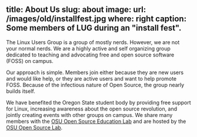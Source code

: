 title: About Us
slug: about
image:
    url: /images/old/installfest.jpg
    where: right
    caption: Some members of LUG during an "install fest".
---
The Linux Users Group is a group of mostly nerds. However, we are not your
normal nerds. We are a highly active and self organizing group dedicated to
teaching and advocating free and open source software (FOSS) on campus.

Our approach is simple. Members join either because they are new users and
would like help, or they are active users and want to help promote FOSS.
Because of the infectious nature of Open Source, the group nearly builds
itself.

We have benefited the Oregon State student body by providing free support for
Linux, increasing awareness about the open source revolution, and jointly
creating events with other groups on campus. We share many members with the
[OSU Open Source Education Lab][osel] and are hosted by the [OSU Open
Source Lab][osuosl].

[osel]: http://osel.oregonstate.edu
[osuosl]: http://osuosl.org
